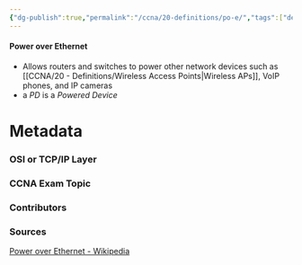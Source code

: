 ```yaml
---
{"dg-publish":true,"permalink":"/ccna/20-definitions/po-e/","tags":["defs_ccna"]}
---
```


#### Power over Ethernet
- Allows routers and switches to power other network devices such as [[CCNA/20 - Definitions/Wireless Access Points\|Wireless APs]], VoIP phones, and IP cameras
- a *PD* is a *Powered Device*






# Metadata
### OSI or TCP/IP Layer

### CCNA Exam Topic

### Contributors

### Sources
[Power over Ethernet - Wikipedia](https://en.wikipedia.org/wiki/Power_over_Ethernet)
